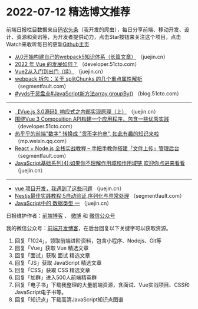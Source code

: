 # 2022-07-12 精选博文推荐

前端日报栏目数据来自[码农头条](https://toutiao.qdkfweb.cn/)（我开发的爬虫），每日分享前端、移动开发、设计、资源和资讯等，为开发者提供动力，点击Star按钮来关注这个项目，点击Watch来收听每日的更新[Github主页](https://github.com/kujian/frontendDaily)
* [从0开始构建自己的webpack5知识体系（长篇文章）](https://juejin.cn/post/7118948648183922695) （juejin.cn）
* [2022 年 Vue 的发展如何？](https://developer.51cto.com/article/713657.html) （developer.51cto.com）
* [Vue2从入门到出门（续）](https://juejin.cn/post/7118965718011346980) （juejin.cn）
* [webpack 拆包：关于 splitChunks 的几个重点属性解析](https://segmentfault.com/a/1190000042093955) （segmentfault.com）
* [#yyds干货盘点#JavaScript新方法array.groupBy()](https://blog.51cto.com/u_11365839/5458721) （blog.51cto.com）

***
* [【Vue.js 3.0源码】响应式之内部实现原理（上）](https://juejin.cn/post/7118934763557093383) （juejin.cn）
* [围绕Vue 3 Composition API构建一个应用程序，包含一些优秀实践](https://developer.51cto.com/article/713676.html) （developer.51cto.com）
* [热乎乎的前端&quot;数字&quot; 转换成 &quot;货币字符串&quot;, 如此有趣的知识来啦](https://mp.weixin.qq.com/s?__biz=Mzg2NjUxOTM2Mg==&mid=2247495802&idx=1&sn=83e9968cf55791295c88dbbbe25b4d03) （mp.weixin.qq.com）
* [React + Node.js 全栈实战教程 &#8211; 手把手教你搭建「文件上传」管理后台](https://segmentfault.com/a/1190000042096162) （segmentfault.com）
* [JavaScript基础系列(4):如果你不理解作用域和作用域链,欢迎你点进来看看](https://juejin.cn/post/7118906121703653407) （juejin.cn）

***
* [vue 项目开发，我遇到了这些问题](https://juejin.cn/post/7119018849353072677) （juejin.cn）
* [Nestjs最佳实践教程:5自动验证,序列化与异常处理](https://segmentfault.com/a/1190000042093178) （segmentfault.com）
* [JavaScript中的 数据类型 一](https://juejin.cn/post/7118965818397818888) （juejin.cn）

日报维护作者：[前端博客](https://qdkfweb.cn/) 、 [微博](http://weibo.com/kujian) 和 [微信公众号](https://open.weixin.qq.com/qr/code?username=caibaojian_com)

我的微信公众号：[前端开发博客](https://open.weixin.qq.com/qr/code?username=caibaojian_com)，在后台回复以下关键字可以获取资源。

1. 回复「1024」，领取前端进阶资料，包含小程序、Nodejs、Git等
2. 回复「Vue」获取 Vue 精选文章
3. 回复「面试」获取 面试 精选文章
4. 回复「JS」获取 JavaScript 精选文章
5. 回复「CSS」获取 CSS 精选文章
6. 回复「加群」进入500人前端精英群
7. 回复「电子书」下载我整理的大量前端资源，含面试、Vue实战项目、CSS和JavaScript电子书等。
8. 回复「知识点」下载高清JavaScript知识点图谱